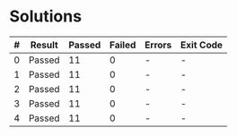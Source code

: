 # Solutions

| # | Result | Passed | Failed | Errors | Exit Code |
| ---:| --- | --- | --- | --- | --- |
| 0 | Passed | 11 | 0 | - | - |
| 1 | Passed | 11 | 0 | - | - |
| 2 | Passed | 11 | 0 | - | - |
| 3 | Passed | 11 | 0 | - | - |
| 4 | Passed | 11 | 0 | - | - |
